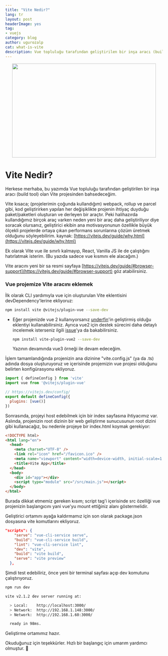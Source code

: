 ```yaml
---
title: "Vite Nedir?"
lang: tr
layout: post
headerImage: yes
tag:
- vuejs
category: blog
author: ugurozalp
cat: what-is-vite
description: Vue topluluğu tarafından geliştirilen bir inşa aracı (build tool) olan Vite projesinden bahsedeceğim.
---
```

<p align="center">
  <img width="460" height="300" src="https://vitejs.dev/logo.svg">
</p>

# Vite Nedir?
Herkese merhaba, bu yazımda Vue topluluğu tarafından geliştirilen bir inşa aracı (build tool) olan Vite projesinden bahsedeceğim. 

Vite kısaca; (projelerimin çoğunda kullandığım) webpack, rollup ve parcel gibi, kod geliştirirken yapılan her değişiklikte projenin ihtiyaç duyduğu paket/paketleri oluşturan ve derleyen bir araçtır. Peki halihazırda kullandığımız birçok araç varken neden yeni bir araç daha geliştiriliyor diye soracak olursanız, geliştirici ekibin ana motivasyonunun özellikle büyük ölçekli projelerde ortaya çıkan performans sorunlarına çözüm üretmek olduğunu söyleyebilirim. kaynak: [https://vitejs.dev/guide/why.html](https://vitejs.dev/guide/why.html)

Ek olarak Vite vue ile sınırlı kalmayıp, React, Vanilla JS ile de çalıştığını hatırlatmak isterim. (Bu yazıda sadece vue kısmını ele alacağım.)

Vite aracını yeni bir sa resmi sayfaya [https://vitejs.dev/guide/#browser-support](https://vitejs.dev/guide/#browser-support) göz atabilirsiniz.

### Vue projemize Vite aracını eklemek

İlk olarak CLI yardımıyla vue için oluşturulan Vite eklentisini  devDependency'lerine ekliyoruz:

```bash
npm install vite @vitejs/plugin-vue --save-dev
```

- Eğer projenizde vue 2 kullanıyorsanız [underfin](https://github.com/underfin/vite-plugin-vue2)'in geliştirmiş olduğu eklentiyi kullanabilirsiniz. Ayrıca vue2 için destek sürecini daha detaylı incelemek isterseniz ilgili [issue](https://github.com/vitejs/vite/issues/305)'ya da bakabilirsiniz.

    ```bash
    npm install vite-plugin-vue2 --save-dev
    ```

    Yazının devamında vue3 örneği ile devam edeceğim.

İşlem tamamlandığında projenizin ana dizinine "vite.config.js" (ya da .ts) adında dosya oluşturuyoruz ve içerisinde projemizin vue projesi olduğunu belirten konfigürasyonu ekliyoruz.

```jsx
import { defineConfig } from 'vite'
import vue from '@vitejs/plugin-vue'

// https://vitejs.dev/config/
export default defineConfig({
  plugins: [vue()]
})
```

Sonrasında, projeyi host edebilmek için bir index sayfasına ihtiyacımız var. Aslında, projenizin root dizinin bir web geliştirme sunucusunun root dizini gibi kullanacağız, bu nedenle projeye bir index.html koymak gerekiyor:

```html
<!DOCTYPE html>
<html lang="en">
  <head>
    <meta charset="UTF-8" />
    <link rel="icon" href="/favicon.ico" />
    <meta name="viewport" content="width=device-width, initial-scale=1.0" />
    <title>Vite App</title>
  </head>
  <body>
    <div id="app"></div>
    <script type="module" src="/src/main.js"></script>
  </body>
</html>
```

Burada dikkat etmemiz gereken kısım; script tag'i içerisinde src özelliği vue projenizin başlangıcını yani  vue'yu mount ettiğiniz alanı göstermelidir. 

Geliştirici ortamını ayağa kaldırmamız için son olarak package.json dosyasına vite komutlarını ekliyoruz.

```json
"scripts": {
    "serve": "vue-cli-service serve",
    "build": "vue-cli-service build",
    "lint": "vue-cli-service lint",
    "dev": "vite",
    "build": "vite build",
    "serve": "vite preview"
  },
```

Şimdi test edebiliriz, önce yeni bir terminal sayfası açıp dev komutunu çalıştırıyoruz.

```bash
npm run dev
```

```bash
vite v2.1.2 dev server running at:

  > Local:    http://localhost:3000/
  > Network:  http://192.168.1.148:3000/
  > Network:  http://192.168.1.60:3000/

  ready in 98ms.
```

Geliştirme ortamımız hazır.

Okuduğunuz için teşekkürler. Hızlı bir başlangıç için umarım yardımcı olmuştur. 🙂